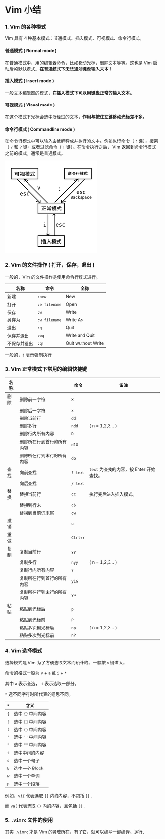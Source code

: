 # Vim 小结
### 1. Vim 的各种模式
Vim 具有 4 种基本模式：普通模式、插入模式、可视模式、命令行模式。
#### 普通模式 ( Normal mode )
在普通模式中，用的编辑器命令，比如移动光标，删除文本等等。这也是 Vim 启动后的默认模式。__在普通模式下无法通过键盘输入文本！__
#### 插入模式 ( Insert mode )
一般文本编辑器的模式，__在插入模式下可以用键盘正常的输入文本。__
#### 可视模式 ( Visual mode )
在这个模式下光标会选中所经过的文本，__作用与按住左键移动光标差不多。__
#### 命令行模式 ( Commandline mode )
在命令行模式中可以输入会被解释成并执行的文本。例如执行命令（ `:` 键），搜索（ `/` 和 `?` 键）或者过滤命令（ `!` 键）。在命令执行之后， Vim 返回到命令行模式之前的模式，通常是普通模式。

![1.png](Images/Vim小结/1.png)

### 2. Vim 的文件操作 ( 打开，保存，退出 )
一般的，Vim 的文件操作是使用命令行模式进行。

| 名称       | 命令        | 全称             |
| ------------ | ------------- | ------------------ |
| 新建       | `:new`        | New               |
| 打开       | `:e filename` | Open               |
| 保存       | `:w`          | Write              |
| 另存为      | `:w filename` | Write As           |
| 退出       | `:q`          | Quit               |
| 保存并退出  | `:wq`         | Write and Quit     |
| 不保存并退出 | `:q!`         | Quit wuthout Write |

一般的，`!` 表示强制执行
### 3. Vim 正常模式下常用的编辑快捷键

| 名称 |               | 命令         | 备注                          |
|----|---------------|------------|-----------------------------|
| 删除 | 删除前一字符        | `X`        |                             |
|    | 删除后一字符        | `x`        |                             |
|    | 删除当前行         | `dd`       |                             |
|    | 删除多行          | `ndd`      | ( n = 1,2,3… )              |
|    | 删除行内所有内容      | `D`        |                             |
|    | 删除所在行到首行的所有内容 | `d1G`      |                             |
|    | 删除所在行到末行的所有内容 | `dG`       |                             |
| 查找 | 向前查找          | `? text`   | `text` 为查找的内容，按 Enter 开始查找。 |
|    | 向后查找          | `/ text`   |                             |
| 替换 | 替换当前行         | `cc`       | 执行完后进入插入模式。                 |
|    | 替换到行末         | `c$`       |                             |
|    | 替换到当前词末尾      | `cw`       |                             |
| 撤销 |               | `u`        |                             |
| 重做 |               | `Ctrl`+`r` |                             |
| 复制 | 复制当前行         | `yy`       |                             |
|    | 复制多行          | `nyy`      | ( n = 1,2,3… )              |
|    | 复制行内所有内容      | `Y`        |                             |
|    | 复制所在行到首行的所有内容 | `y1G`      |                             |
|    | 复制所在行到末行的所有内容 | `yG`       |                             |
| 粘贴 | 粘贴到光标后        | `p`        |                             |
|    | 粘贴到光标前        | `P`        |                             |
|    | 粘贴多次到光标后      | `np`       | ( n = 1,2,3… )              |
|    | 粘贴多次到光标前      | `nP`       |                             |

### 4. Vim 选择模式

选择模式是 Vim 为了方便选取文本而设计的。一般按 `v` 键进入。

命令的格式一般为 `v` + `a` 或 `i` + `*`

其中 `a` 表示全选， `i` 表示选取一部分。

`*` 选不同字符时所代表的意思不同。

| `*` | 含义         |
|-----|------------|
| `{` | 选中 `{}` 中间内容   |
| `[` | 选中 `[]` 中间内容   |
| `(` | 选中 `()` 中间内容   |
| `'` | 选中 `''` 中间内容   |
| `"` | 选中 `""` 中间内容   |
| `t` | 选中中间的内容    |
| `s` | 选中一个句子     |
| `b` | 选中一个 Block |
| `w` | 选中一个单词     |
| `p` | 选中一个段落     |

例如，`vi{` 代表选取 `{}` 内的内容，不包括 `{}` .

而 `va(` 代表选取 `()` 内的内容，且包括 `()` .

### 5. `.vimrc` 文件的使用

其实 `.vimrc` 才是 Vim 的灵魂所在，有了它，就可以编写一键编译、运行、